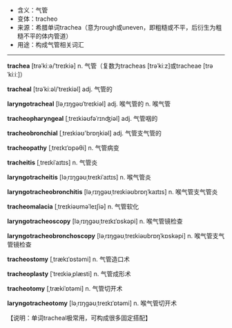 - <span class="definition">含义：气管</span>
- <span class="definition">变体：tracheo</span>
- <span class="definition">来源：希腊单词trachea（意为rough或uneven，即粗糙或不平，后衍生为粗糙不平的体内管道）</span>
- <span class="definition">用途：构成气管相关词汇</span>


---


<span class="vocabulary">**trachea**</span> [trəˈkiːə/ˈtreɪkiə] n. 气管（复数为tracheas [trəˈkiːz]或tracheae [trəˈkiːiː]）

<span class="vocabulary">**tracheal**</span> [trəˈkiːəl/ˈtreɪkiəl] adj. 气管的

<span class="vocabulary">**laryngotracheal**</span> [ləˌrɪŋɡəʊˈtreɪkiəl] adj. 喉气管的 n. 喉气管

<span class="vocabulary">**tracheopharyngeal**</span> [ˌtreɪkiəʊfəˈrɪnʤiəl] adj. 气管咽的

<span class="vocabulary">**tracheobronchial**</span> [ˌtreɪkiəʊ'brɒŋkiəl] adj. 气管支气管的

<span class="vocabulary">**tracheopathy**</span> [ˌtreɪkɪˈɒpəθi] n. 气管病变

<span class="vocabulary">**tracheitis**</span> [ˌtreɪkiˈaɪtɪs] n. 气管炎

<span class="vocabulary">**laryngotracheitis**</span> [ləˌrɪŋgəʊˌtreɪkiˈaɪtɪs] n. 喉气管炎

<span class="vocabulary">**laryngotracheobronchitis**</span> [ləˌrɪŋgəʊˌtreɪkiəʊbrɒŋˈkaɪtɪs] n. 喉气管支气管炎

<span class="vocabulary">**tracheomalacia**</span> [ˌtreɪkiəʊməˈleɪʃiə] n. 气管软化

<span class="vocabulary">**laryngotracheoscopy**</span> [ləˌrɪŋgəʊˌtreɪkɪˈɒskəpi] n. 喉气管镜检查

<span class="vocabulary">**laryngotracheobronchoscopy**</span> [ləˌrɪŋgəʊˌtreɪkiəʊbrɒŋˈkɒskəpi] n. 喉气管支气管镜检查

<span class="vocabulary">**tracheostomy**</span> [ˌtrækɪˈɒstəmi] n. 气管造口术

<span class="vocabulary">**tracheoplasty**</span> [ˈtreɪkiəˌplæsti] n. 气管成形术

<span class="vocabulary">**tracheotomy**</span> [ˌtrækiˈɒtəmi] n. 气管切开术

<span class="vocabulary">**laryngotracheotomy**</span> [ləˌrɪŋgəʊˌtreɪkɪˈɒtəmi] n. 喉气管切开术

【说明：单词tracheal极常用，可构成很多固定搭配】

